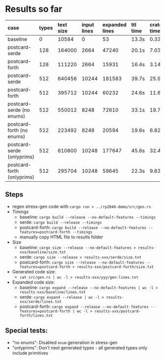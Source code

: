 # Results so far

| case                          | types | text size | input lines | expanded lines | ttl time | crate time |
| :---                          | :---- | :-------- | :---------- | :------------- | :------- | :--------- |
| baseline                      | 0     | 10584     | 0           | 53             | 13.3s    | 0.33s      |
| postcard-serde                | 128   | 164000    | 2664        | 47240          | 20.1s    | 7.03s      |
| postcard-forth                | 128   | 111220    | 2664        | 15931          | 16.4s    | 3.14s      |
| postcard-serde                | 512   | 640456    | 10244       | 181583         | 39.7s    | 25.95s     |
| postcard-forth                | 512   | 395712    | 10244       | 60232          | 24.6s    | 11.82s     |
| postcard-serde (no enums)     | 512   | 550012    | 8248        | 72610          | 33.1s    | 19.7s      |
| postcard-forth (no enums)     | 512   | 223492    | 8248        | 20594          | 19.6s    | 6.82s      |
| postcard-serde (onlyprims)    | 512   | 610800    | 10248       | 177647         | 45.6s    | 32.4s      |
| postcard-forth (onlyprims)    | 512   | 295704    | 10248       | 59645          | 22.3s    | 9.63s      |



## Steps

* regen stress-gen code with `cargo run > ../rp2040-demo/src/gen.rs`
* Timings
    * baseline: `cargo build --release --no-default-features --timings`
    * serde: `cargo build --release --timings`
    * postcard-forth: `cargo build --release --no-default-features --features=postcard-forth --timings`
    * manually copy HTML file to results folder
* Size
    * baseline: `cargo size --release --no-default-features > results-xxx/baseline/size.txt`
    * serde: `cargo size --release > results-xxx/serde/size.txt`
    * postcard-forth: `cargo size --release --no-default-features --features=postcard-forth > results-xxx/postcard-forth/size.txt`
* Generated code size:
    * `cat src/gen.rs | wc -l > results-xxx/yyy/gen-lines.txt`
* Expanded code size:
    * baseline: `cargo expand --release --no-default-features | wc -l > results-xxx/baseline/lines.txt`
    * serde: `cargo expand --release | wc -l > results-xxx/serde/lines.txt`
    * postcard-forth: `cargo expand --release --no-default-features --features=postcard-forth | wc -l > results-xxx/postcard-forth/lines.txt`

## Special tests:

* "no enums": Disabled `enum` generation in stress-gen
* "onlyprims": Don't nest generated types - all generated types only include primitives
